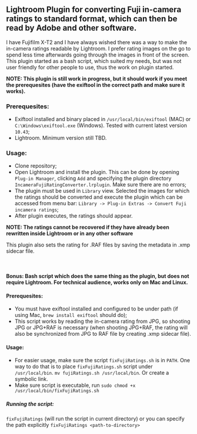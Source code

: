 ## Lightroom Plugin for converting Fuji in-camera ratings to standard format, which can then be read by Adobe and other software.

I have Fujifilm X-T2 and I have always wished there was a way to make the in-camera ratings readable by Lightroom. I prefer rating images on the go to spend less time afterwards going through the images in front of the screen.
This plugin started as a bash script, which suited my needs, but was not user friendly for other people to use, thus the work on plugin started.

**NOTE: This plugin is still work in progress, but it should work if you meet the prerequesites (have the exiftool in the correct path and make sure it works).**

### Prerequesites:
* Exiftool installed and binary placed in `/usr/local/bin/exiftool` (MAC) or `C:\Windows\exiftool.exe` (Windows). Tested with current latest version `10.43`;
* Lightroom. Minimum version still TBD.

### Usage:
* Clone repository;
* Open Lightroom and install the plugin. This can be done by opening `Plug-in Manager`, clicking `Add` and specifying the plugin directory `IncameraFujiRatingConverter.lrplugin`. Make sure there are no errors;
* The plugin must be used in `Library` view. Selected the images for which the ratings should be converted and execute the plugin which can be accessed from menu bar: `Library -> Plug-in Extras -> Convert Fuji incamera ratings`;
* After plugin executes, the ratings should appear.

**NOTE: The ratings cannot be recovered if they have already been rewritten inside Lightroom or in any other software**

This plugin also sets the rating for .RAF files by saving the metadata in .xmp sidecar file.

&nbsp;
&nbsp;
&nbsp;
&nbsp;
&nbsp;
&nbsp;
&nbsp;

#### Bonus: Bash script which does the same thing as the plugin, but does not require Lightroom. For technical audience, works only on Mac and Linux.

#### Prerequesites:
* You must have exiftool installed and configured to be under path (if using Mac, `brew install exiftool` should do);
* This script works by reading the in-camera rating from JPG, so shooting JPG or JPG+RAF is necessary (when shooting JPG+RAF, the rating will also be synchronized from JPG to RAF file by creating .xmp sidecar file).

#### Usage:
* For easier usage, make sure the script `fixFujiRatings.sh` is in `PATH`. One way to do that is to place `fixFujiRatings.sh` script under `/usr/local/bin`. `mv fujiRatings.sh /usr/local/bin`. Or create a symbolic link.
* Make sure script is executable, run `sudo chmod +x /usr/local/bin/fixFujiRatings.sh`

##### Running the script:
`fixFujiRatings` (will run the script in current directory) or you can specify the path explicitly `fixFujiRatings <path-to-directory>`
